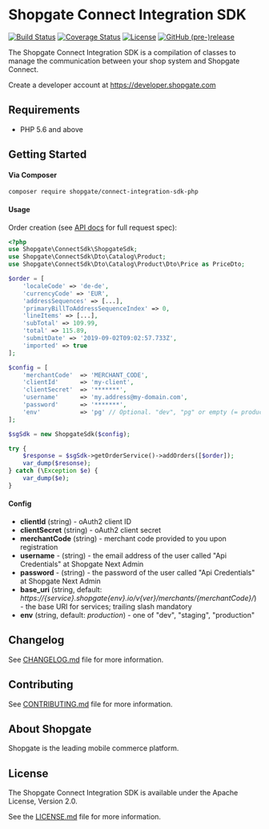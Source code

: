# Shopgate Connect Integration SDK

[![Build Status](https://travis-ci.org/shopgate/connect-integration-sdk-php.svg?branch=master)](https://travis-ci.org/shopgate/connect-integration-sdk-php)
[![Coverage Status](https://coveralls.io/repos/github/shopgate/connect-integration-sdk-php/badge.svg?branch=master)](https://coveralls.io/github/shopgate/connect-integration-sdk-php?branch=master)
[![License](https://img.shields.io/badge/License-Apache%202.0-blue.svg)](https://opensource.org/licenses/Apache-2.0)
[![GitHub (pre-)release](https://img.shields.io/github/release/shopgate/connect-integration-sdk-php/all.svg)](https://github.com/shopgate/connect-integration-sdk-php/releases)

The Shopgate Connect Integration SDK is a compilation of classes to manage the communication between your shop system and Shopgate Connect.

Create a developer account at https://developer.shopgate.com

## Requirements
* PHP 5.6 and above

## Getting Started
#### Via Composer
```composer require shopgate/connect-integration-sdk-php```


#### Usage
Order creation (see [API docs](https://s3.eu-central-1.amazonaws.com/shopgatedevcloud-bigapi/swagger-docs/omni/static.html?url=https://s3.eu-central-1.amazonaws.com/shopgatedevcloud-bigapi/swagger-docs/omni/order-crud.yaml#/SalesOrder/createSalesOrders) for full request spec):
```php
<?php
use Shopgate\ConnectSdk\ShopgateSdk;
use Shopgate\ConnectSdk\Dto\Catalog\Product;
use Shopgate\ConnectSdk\Dto\Catalog\Product\Dto\Price as PriceDto;

$order = [
    'localeCode' => 'de-de',
    'currencyCode' => 'EUR',
    'addressSequences' => [...],
    'primaryBillToAddressSequenceIndex' => 0,
    'lineItems' => [...],
    'subTotal' => 109.99,
    'total' => 115.89,
    'submitDate' => '2019-09-02T09:02:57.733Z',
    'imported' => true
];

$config = [
    'merchantCode'  => 'MERCHANT_CODE',
    'clientId'      => 'my-client',
    'clientSecret'  => '*******',
    'username'      => 'my.address@my-domain.com',
    'password'      => '*******',
    'env'           => 'pg' // Optional. "dev", "pg" or empty (= production)
];

$sgSdk = new ShopgateSdk($config);

try {
    $response = $sgSdk->getOrderService()->addOrders([$order]);
    var_dump($resonse);
} catch (\Exception $e) {
    var_dump($e);
}
```

#### Config

* __clientId__ (string) - oAuth2 client ID
* __clientSecret__ (string) - oAuth2 client secret
* __merchantCode__ (string) - merchant code provided to you upon registration
* __username__ - (string) - the email address of the user called "Api Credentials" at Shopgate Next Admin
* __password__ - (string) - the password of the user called "Api Credentials" at Shopgate Next Admin
* __base_uri__ (string, default: _https://{service}.shopgate{env}.io/v{ver}/merchants/{merchantCode}/_) - the base URI for services; trailing slash mandatory
* __env__ (string, default: _production_) - one of "dev", "staging", "production"

## Changelog

See [CHANGELOG.md](CHANGELOG.md) file for more information.

## Contributing

See [CONTRIBUTING.md](docs/CONTRIBUTING.md) file for more information.

## About Shopgate

Shopgate is the leading mobile commerce platform.

## License

The Shopgate Connect Integration SDK is available under the Apache License, Version 2.0.

See the [LICENSE.md](LICENSE.md) file for more information.

[Guzzle]:http://docs.guzzlephp.org/en/stable/request-options.html
